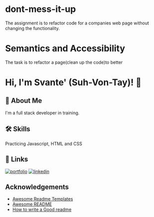 
# dont-mess-it-up

The assignment is to refactor code 
for a companies web page without changing the functionality. 

# Semantics and Accessibility 
The task is to refactor a page(clean up the code)to better 

# Hi, I'm Svante' (Suh-Von-Tay)! 👋


## 🚀 About Me
I'm a full stack developer in training. 



## 🛠 Skills
 Practicing Javascript, HTML and CSS


## 🔗 Links
[![portfolio](https://img.shields.io/badge/my_portfolio-000?style=for-the-badge&logo=ko-fi&logoColor=white)](https://github.com/TeSingleton)
[![linkedin](https://img.shields.io/badge/linkedin-0A66C2?style=for-the-badge&logo=linkedin&logoColor=white)](https://www.linkedin.com/feed/)



## Acknowledgements

 - [Awesome Readme Templates](https://awesomeopensource.com/project/elangosundar/awesome-README-templates)
 - [Awesome README](https://github.com/matiassingers/awesome-readme)
 - [How to write a Good readme](https://bulldogjob.com/news/449-how-to-write-a-good-readme-for-your-github-project)

 
